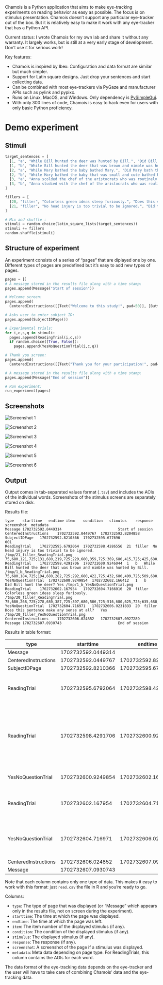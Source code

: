 
Chamois is a Python application that aims to make eye-tracking experiments on reading behavior as easy as possible.  The focus is on stimulus presentation.  Chamois doesn’t support any particular eye-tracker out of the box.  But it is relatively easy to make it work with any eye-tracker that has a Python API.

Current status: I wrote Chamois for my own lab and share it without any warranty.  It largely works, but is still at a very early stage of development.  Don’t use it for serious work!

Key features:
- Chamois is inspired by Ibex: Configuration and data format are similar but much simpler.
- Support for Latin square designs.  Just drop your sentences and start collecting data.
- Can be combined with most eye-trackers via PyGaze and manufacturer APIs such as pylink and pypixx.
- Runs on Linux, MacOS, and Windows.  Only dependency is [PySimpleGui](https://www.pysimplegui.org).
- With only 300 lines of code, Chamois is easy to hack even for users with only basic Python proficiency.

# Demo experiment

## Stimuli

``` python
target_sentences = [
  [1, "a", "While Bill hunted the deer was hunted by Bill.", "Did Bill hunt the deer?"],
  [1, "b", "While Bill hunted the deer that was brown and nimble was hunted by Bill.", "Did Bill hunt the deer?"],
  [2, "a", "While Mary bathed the baby bathed Mary.", "Did Mary bath the baby?"],
  [2, "b", "While Mary bathed the baby that was small and cute bathed Mary.", "Did Mary bath the baby?"],
  [3, "a", "Anna scolded the chef of the aristocrats who was routinely letting food go to waste.", "Did food go to waste?"],
  [3, "b", "Anna studied with the chef of the aristocrats who was routinely letting food go to waste.", "Did food go to waste?"],
]

fillers = [
  [20, "filler", "Colorless green ideas sleep furiously.", "Does this sentence make any sense at all?"],
  [21, "filler", "No head injury is too trivial to be ignored.", "Did that sentence make your brain hurt?"],
]

# Mix and shuffle :
stimuli = random.choice(latin_square_lists(target_sentences))
stimuli += fillers
random.shuffle(stimuli)
```

## Structure of experiment

An experiment consists of a series of “pages” that are diplayed one by one.  Different types of pages are predefined but it’s easy to add new types of pages.

``` python
pages = []
# A message stored in the results file along with a time stamp:
pages.append(Message("Start of session"))

# Welcome screen:
pages.append(
  CenteredInstructions([[Text("Welcome to this study!", pad=50)], [Button("Continue")]]))

# Asks user to enter subject ID:
pages.append(SubjectIDPage())

# Experimental trials:
for i,c,s,q in stimuli:
  pages.append(ReadingTrial(i,c,s))
  if random.choice([True, False]):
    pages.append(YesNoQuestionTrial(i,c,q))

# Thank you screen:
pages.append(
  CenteredInstructions([[Text("Thank you for your participation!", pad=50)], [Exit()]]))

# A message stored in the results file along with a time stamp:
pages.append(Message("End of session"))

# Run experiment:
run_experiment(pages)
```

## Screenshots

![Screenshot 1](images/screenshot_1.png)

![Screenshot 2](images/screenshot_2.png)

![Screenshot 3](images/screenshot_3.png)

![Screenshot 4](images/screenshot_4.png)

![Screenshot 5](images/screenshot_5.png)

![Screenshot 6](images/screenshot_6.png)

## Output

Output comes in tab-separated values format (`.tsv`) and includes the AOIs of the individual words.  Screenshots of the stimulus screens are separately stored on disk.

Results file:

``` 
type	starttime	endtime	item	condition	stimulus	response	screenshot	metadata
Message	1702732592.0449314							Start of session
CenteredInstructions	1702732592.0449767	1702732592.8204858						
SubjectIDPage	1702732592.8210366	1702732595.677696				001		
ReadingTrial	1702732595.6792064	1702732598.4286556	21	filler	No head injury is too trivial to be ignored.		/tmp/21_filler_ReadingTrial.png	75,680,121,725;131,680,219,725;229,680,359,725;369,680,415,725;425,680,492,725;502,680,653,725;663,680,709,725;719,680,765,725;775,680,947,725
ReadingTrial	1702732598.4291706	1702732600.9246044	1	b	While Bill hunted the deer that was brown and nimble was hunted by Bill.		/tmp/1_b_ReadingTrial.png	75,680,184,725;194,680,282,725;292,680,422,725;432,680,499,725;509,680,597,725;607,680,695,725;705,680,772,725;782,680,891,725;901,680,968,725;978,680,1108,725;1118,680,1185,725;1195,680,1325,725;1335,680,1381,725;1391,680,1500,725
YesNoQuestionTrial	1702732600.9249854	1702732602.166412	1	b	Did Bill hunt the deer?	Yes	/tmp/1_b_YesNoQuestionTrial.png	
ReadingTrial	1702732602.167954	1702732604.7166016	20	filler	Colorless green ideas sleep furiously.		/tmp/20_filler_ReadingTrial.png	75,680,268,725;278,680,387,725;397,680,506,725;516,680,625,725;635,680,849,725
YesNoQuestionTrial	1702732604.716971	1702732606.0231833	20	filler	Does this sentence make any sense at all?	Yes	/tmp/20_filler_YesNoQuestionTrial.png	
CenteredInstructions	1702732606.024852	1702732607.0927289						
Message	1702732607.0930743							End of session
``` 

Results in table format:

| type                 | starttime          | endtime            | item | condition | stimulus                                                                 | response | screenshot                            | metadata                                                                                                                                                                                                                                |
|----------------------|--------------------|--------------------|------|-----------|--------------------------------------------------------------------------|----------|---------------------------------------|-----------------------------------------------------------------------------------------------------------------------------------------------------------------------------------------------------------------------------------------|
| Message              | 1702732592.0449314 |                    |      |           |                                                                          |          |                                       | Start of session                                                                                                                                                                                                                        |
| CenteredInstructions | 1702732592.0449767 | 1702732592.8204858 |      |           |                                                                          |          |                                       |                                                                                                                                                                                                                                         |
| SubjectIDPage        | 1702732592.8210366 | 1702732595.677696  |      |           |                                                                          | 001      |                                       |                                                                                                                                                                                                                                         |
| ReadingTrial         | 1702732595.6792064 | 1702732598.4286556 | 21   | filler    | No head injury is too trivial to be ignored.                             |          | /tmp/21_filler_ReadingTrial.png       | 75,680,121,725;131,680,219,725;229,680,359,725;369,680,415,725;425,680,492,725;502,680,653,725;663,680,709,725;719,680,765,725;775,680,947,725                                                                                          |
| ReadingTrial         | 1702732598.4291706 | 1702732600.9246044 | 1    | b         | While Bill hunted the deer that was brown and nimble was hunted by Bill. |          | /tmp/1_b_ReadingTrial.png             | 75,680,184,725;194,680,282,725;292,680,422,725;432,680,499,725;509,680,597,725;607,680,695,725;705,680,772,725;782,680,891,725;901,680,968,725;978,680,1108,725;1118,680,1185,725;1195,680,1325,725;1335,680,1381,725;1391,680,1500,725 |
| YesNoQuestionTrial   | 1702732600.9249854 | 1702732602.166412  | 1    | b         | Did Bill hunt the deer?                                                  | Yes      | /tmp/1_b_YesNoQuestionTrial.png       |                                                                                                                                                                                                                                         |
| ReadingTrial         | 1702732602.167954  | 1702732604.7166016 | 20   | filler    | Colorless green ideas sleep furiously.                                   |          | /tmp/20_filler_ReadingTrial.png       | 75,680,268,725;278,680,387,725;397,680,506,725;516,680,625,725;635,680,849,725                                                                                                                                                          |
| YesNoQuestionTrial   | 1702732604.716971  | 1702732606.0231833 | 20   | filler    | Does this sentence make any sense at all?                                | Yes      | /tmp/20_filler_YesNoQuestionTrial.png |                                                                                                                                                                                                                                         |
| CenteredInstructions | 1702732606.024852  | 1702732607.0927289 |      |           |                                                                          |          |                                       |                                                                                                                                                                                                                                         |
| Message              | 1702732607.0930743 |                    |      |           |                                                                          |          |                                       | End of session                                                                                                                                                                                                                          |

Note that each column contains only one type of data.  This makes it easy to work with this format: just `read.csv` the file in R and you’re ready to go.

Columns:

- `type`: The type of page that was displayed (or “Message” which appears only in the results file, not on screen during the experiment).
- `starttime`: The time at which the page was displayed.
- `endtime`: The time at which the page was left.
- `item`: The item number of the displayed stimulus (if any).
- `condition`: The condition of the displayed stimulus (if any).
- `stimulus`: The displayed stimulus (if any).
- `response`: The response (if any).
- `screenshot`: A screenshot of the page if a stimulus was displayed.
- `metadata`: Meta data depending on page type.  For ReadingTrials, this column contains the AOIs for each word.

The data format of the eye-tracking data depends on the eye-tracker and the user will have to take care of combining Chamois’ data and the eye-tracking data.
